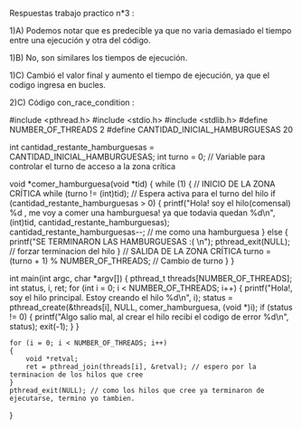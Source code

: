 Respuestas trabajo practico n*3 :


1)A) Podemos notar que es predecible ya que no varia demasiado el tiempo entre una ejecución y otra del código.

1)B) No, son similares los tiempos de ejecución.

1)C) Cambió el valor final y aumento el tiempo de ejecución, ya que el codigo ingresa en bucles.


2)C) Código con_race_condition : 

#include <pthread.h>
#include <stdio.h>
#include <stdlib.h>
#define NUMBER_OF_THREADS 2
#define CANTIDAD_INICIAL_HAMBURGUESAS 20

int cantidad_restante_hamburguesas = CANTIDAD_INICIAL_HAMBURGUESAS;
int turno = 0; // Variable para controlar el turno de acceso a la zona crítica

void *comer_hamburguesa(void *tid)
{
    while (1)
    {
        // INICIO DE LA ZONA CRÍTICA
        while (turno != (int)tid); // Espera activa para el turno del hilo
        if (cantidad_restante_hamburguesas > 0)
        {
            printf("Hola! soy el hilo(comensal) %d , me voy a comer una hamburguesa! ya que todavia quedan %d\n", (int)tid, cantidad_restante_hamburguesas);
            cantidad_restante_hamburguesas--; // me como una hamburguesa
        }
        else
        {
            printf("SE TERMINARON LAS HAMBURGUESAS :( \n");
            pthread_exit(NULL); // forzar terminacion del hilo
        }
        // SALIDA DE LA ZONA CRÍTICA
        turno = (turno + 1) % NUMBER_OF_THREADS; // Cambio de turno
    }
}

int main(int argc, char *argv[])
{
    pthread_t threads[NUMBER_OF_THREADS];
    int status, i, ret;
    for (int i = 0; i < NUMBER_OF_THREADS; i++)
    {
        printf("Hola!, soy el hilo principal. Estoy creando el hilo %d\n", i);
        status = pthread_create(&threads[i], NULL, comer_hamburguesa, (void *)i);
        if (status != 0)
        {
            printf("Algo salio mal, al crear el hilo recibi el codigo de error %d\n", status);
            exit(-1);
        }
    }

    for (i = 0; i < NUMBER_OF_THREADS; i++)
    {
        void *retval;
        ret = pthread_join(threads[i], &retval); // espero por la terminacion de los hilos que cree
    }
    pthread_exit(NULL); // como los hilos que cree ya terminaron de ejecutarse, termino yo tambien.
}

